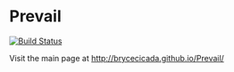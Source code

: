 Prevail
=======

[![Build Status](https://travis-ci.org/BryceCicada/Prevail.svg?branch=develop)](https://travis-ci.org/BryceCicada/Prevail)

Visit the main page at http://brycecicada.github.io/Prevail/

